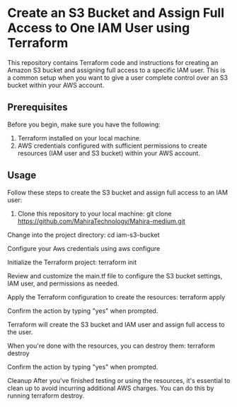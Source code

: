 #                                           Create an S3 Bucket and Assign Full Access to One IAM User using Terraform

This repository contains Terraform code and instructions for creating an Amazon S3 bucket and assigning full access to a specific IAM user. This is a common setup when you want to give a user complete control over an S3 bucket within your AWS account.

## Prerequisites

Before you begin, make sure you have the following:

1. Terraform installed on your local machine.
2. AWS credentials configured with sufficient permissions to create resources (IAM user and S3 bucket) within your AWS account.

## Usage

Follow these steps to create the S3 bucket and assign full access to an IAM user:

1. Clone this repository to your local machine:
   git clone https://github.com/MahiraTechnology/Mahira-medium.git

Change into the project directory:
    cd iam-s3-bucket

Configure your Aws credentials using aws configure

Initialize the Terraform project:
terraform init

Review and customize the main.tf file to configure the S3 bucket settings, IAM user, and permissions as needed.

Apply the Terraform configuration to create the resources:
terraform apply

Confirm the action by typing "yes" when prompted.

Terraform will create the S3 bucket and IAM user and assign full access to the user.

When you're done with the resources, you can destroy them:
terraform destroy

Confirm the action by typing "yes" when prompted.

Cleanup
After you've finished testing or using the resources, it's essential to clean up to avoid incurring additional AWS charges. You can do this by running terraform destroy.